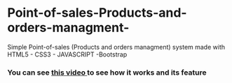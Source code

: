 # Point-of-sales-Products-and-orders-managment-
Simple Point-of-sales (Products and orders managment) system made with HTML5 - CSS3 - JAVASCRIPT -Bootstrap
<h3>You can see <a href="https://drive.google.com/file/d/1W7Vs0g-V1YqvFsvVBX0cV21mNDGJPdAe/view?usp=sharing" target="_blank"> this video </a> to see how it works and its feature</h3>
